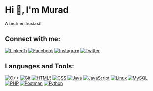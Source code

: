 # Hi 👋, I'm Murad
A tech enthusiast!

## Connect with me:
[![LinkedIn](https://img.shields.io/badge/-LinkedIn-blue.svg?style=flat&logo=linkedin&logoColor=white&colorB=0077B5)](https://linkedin.com/in/muradulalammurad)
[![Facebook](https://img.shields.io/badge/-Facebook-blue.svg?style=flat&logo=facebook&logoColor=white&colorB=1877f2)](https://facebook.com/murad.alam21)
[![Instagram](https://img.shields.io/badge/-Instagram-c13584.svg?style=flat&logo=instagram&logoColor=white&colorB=e4405f)](https://instagram.com/murad_ul_alam)
[![Twitter](https://img.shields.io/badge/-Twitter-1ca0f1.svg?style=flat&logo=twitter&logoColor=white&colorB=1ca0f1)](https://twitter.com/MuradulAlam2)

## Languages and Tools:
[![C++](https://img.shields.io/badge/-C++-007ffc.svg?style=flat-square&logo=c%2B%2B&colorB=007ffc)](#)
[![Git](https://img.shields.io/badge/-Git-F05032.svg?style=flat-square&logo=git&colorB=F05032)](#)
[![HTML5](https://img.shields.io/badge/-HTML5-E34F26.svg?style=flat-square&logo=html5&colorB=E34F26)](#)
[![CSS](https://img.shields.io/badge/-CSS-1572B6.svg?style=flat-square&logo=css3&colorB=1572B6)](#)
[![Java](https://img.shields.io/badge/-Java-007396.svg?style=flat-square&logo=java&colorB=007396)](#)
[![JavaScript](https://img.shields.io/badge/-JavaScript-F7DF1E.svg?style=flat-square&logo=javascript&colorB=F7DF1E)](#)
[![Linux](https://img.shields.io/badge/-Linux-000000.svg?style=flat-square&logo=linux&colorA=000000)](#)
[![MySQL](https://img.shields.io/badge/-MySQL-4479A1.svg?style=flat-square&logo=mysql&colorB=4479A1)](#)
[![PHP](https://img.shields.io/badge/-PHP-4F5B93.svg?style=flat-square&logo=php&colorB=4F5B93)](#)
[![Postman](https://img.shields.io/badge/-Postman-F06C00.svg?style=flat-square&logo=postman&colorB=F06C00)](#)
[![Python](https://img.shields.io/badge/-Python-3776AB.svg?style=flat-square&logo=python&colorB=3776AB)](#)

